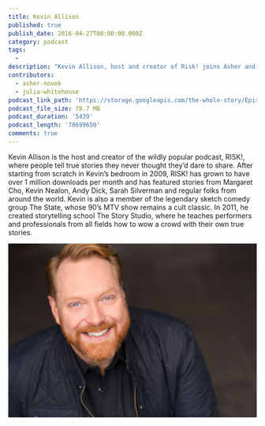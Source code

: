 ```yaml
---
title: Kevin Allison
published: true
publish_date: 2016-04-27T00:00:00.000Z
category: podcast
tags:
  -
description: "Kevin Allison, host and creator of Risk! joins Asher and Julia as our first guest.  They talk about the origins of Risk!, what it's like telling uncomfortable stories in front of people, and getting fingers stuck in holes."
contributors:
  - asher-novek
  - julia-whitehouse
podcast_link_path: 'https://storage.googleapis.com/the-whole-story/Episode1_KevinAllisonfinal.mp3'
podcast_file_size: 78.7 MB
podcast_duration: '5439'
podcast_length: '78699650'
comments: true
---
```



Kevin Allison is the host and creator of the wildly popular podcast, RISK!, where people tell true stories they never thought they’d dare to share. After starting from scratch in Kevin’s bedroom in 2009, RISK! has grown to have over 1 million downloads per month and has featured stories from Margaret Cho, Kevin Nealon, Andy Dick, Sarah Silverman and regular folks from around the world. Kevin is also a member of the legendary sketch comedy group The State, whose 90’s MTV show remains a cult classic. In 2011, he created storytelling school The Story Studio, where he teaches performers and professionals from all fields how to wow a crowd with their own true stories.

![](/uploads/versions/img_0402&#40;for_web&#41;-copy---x----1716-1200x---.jpg)